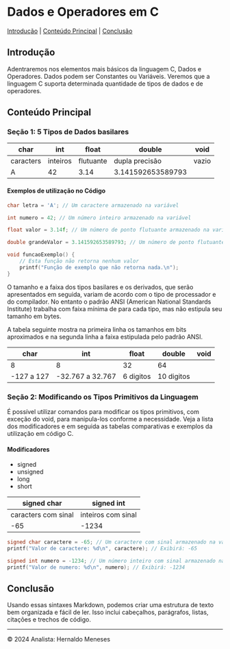 # Dados e Operadores em C

[Introdução](#introdução) | [Conteúdo Principal](#conteúdo-principal) | [Conclusão](#conclusão)

## Introdução

Adentraremos nos elementos mais básicos da linguagem C, Dados e Operadores. Dados podem ser Constantes ou Variáveis.
Veremos que a linguagem C suporta determinada quantidade de tipos de dados e de operadores.

## Conteúdo Principal

### Seção 1: 5 Tipos de Dados basilares

| char        | int         | float    | double    |  void     |
|-------------|-------------|----------|-----------|-----------|
| caracters   | inteiros    | flutuante| dupla precisão | vazio|
| A   | 42    | 3.14        | 3.141592653589793 |   |

#### Exemplos de utilização no Código

```c
char letra = 'A'; // Um caractere armazenado na variável

int numero = 42; // Um número inteiro armazenado na variável

float valor = 3.14f; // Um número de ponto flutuante armazenado na variável

double grandeValor = 3.141592653589793; // Um número de ponto flutuante de dupla precisão armazenado na variável

void funcaoExemplo() {
    // Esta função não retorna nenhum valor
    printf("Função de exemplo que não retorna nada.\n");
}

```

O tamanho e a faixa dos tipos basilares e os derivados, que serão apresentados em seguida, variam de acordo com o tipo de processador e do compilador. No entanto o padrão ANSI (American National Standards Institute) trabalha com faixa mínima de  para cada tipo, mas não estipula seu tamanho em bytes.

A tabela seguinte mostra na primeira linha os tamanhos em bits aproximados e na segunda linha a faixa estipulada pelo padrão ANSI.

| char        | int         | float    | double    |  void     |
|-------------|-------------|----------|-----------|-----------|
| 8   | 8   | 32| 64 | |
| -127 a 127  | -32.767 a 32.767    | 6 digitos        | 10 digitos |   |

### Seção 2: Modificando os Tipos Primitivos da Linguagem

É possível utilizar comandos para modificar os tipos primitivos, com exceção do void, para manipula-los conforme a necessidade. Veja a lista dos modificadores e em seguida as tabelas comparativas e exemplos da utilização em código C.

#### Modificadores
- signed
- unsigned
- long
- short

| signed char        | signed int         |
|-------------|-------------|
| caracters com sinal   | inteiros com sinal   | 
| -65            | -1234    | 
```c
signed char caractere = -65; // Um caractere com sinal armazenado na variável
printf("Valor de caractere: %d\n", caractere); // Exibirá: -65
```

```c
signed int numero = -1234; // Um número inteiro com sinal armazenado na variável
printf("Valor de numero: %d\n", numero); // Exibirá: -1234
```

## Conclusão

Usando essas sintaxes Markdown, podemos criar uma estrutura de texto bem organizada e fácil de ler. Isso inclui cabeçalhos, parágrafos, listas, citações e trechos de código.

---

&copy; 2024 Analista: Hernaldo Meneses